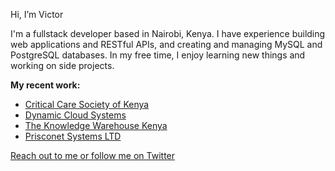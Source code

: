 Hi, I’m Victor

I'm a fullstack developer based in Nairobi, Kenya. I have experience building web applications and RESTful APIs, and creating and managing MySQL and PostgreSQL databases.
In my free time, I enjoy learning new things and working on side projects.

**My recent work:**

+ [Critical Care Society of Kenya](https://criticalcarekenya.co.ke)
+ [Dynamic Cloud Systems](https://dynamiccloudgroup.com)
+ [The Knowledge Warehouse Kenya](https://www.theknowledgewarehouseke.com)
+ [Prisconet Systems LTD](http://prisconet.com)

[Reach out to me or follow me on Twitter](https://mobile.twitter.com/vmachira)

